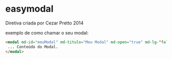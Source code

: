 easymodal
=========
Diretiva criada por Cezar Pretto
2014

exemplo de como chamar o seu modal:
```html
<modal md-id="meuModal" md-titulo="Meu Modal" md-open="true" md-lg-"false" md-show-footer="true" md-btn-save-function="foo()" md-btn-save-text="Salvar" md-btn-cancel-function="foo()" md-btn-cancel-text="Cancelar" md-backdrop="false">
 ... Conteúdo do Modal.
</modal>
```